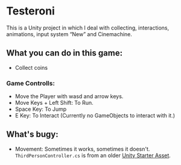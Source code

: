 # Testeroni

This is a Unity project in which I deal with collecting, interactions, animations, input system “New” and Cinemachine.

## What you can do in this game:
* Collect coins

###  Game Controlls:
* Move the Player with wasd and arrow keys.
* Move Keys + Left Shift: To Run.
* Space Key: To Jump
* E Key: To Interact (Currently no GameObjects to interact with it.)

## What's bugy:
* Movement: Sometimes it works, sometimes it doesn't. `ThirdPersonController.cs` is from an older [Unity Starter Asset](https://assetstore.unity.com/packages/essentials/starter-assets-thirdperson-updates-in-new-charactercontroller-pa-196526).

